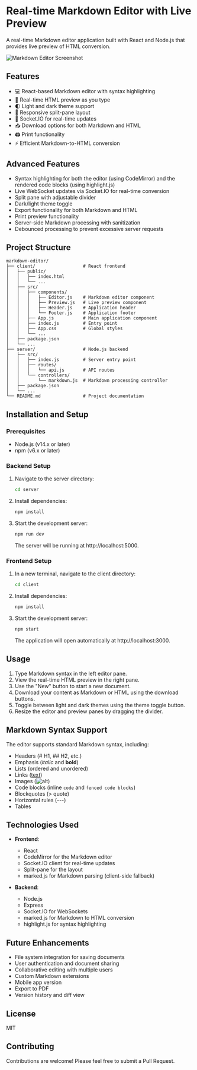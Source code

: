 # Real-time Markdown Editor with Live Preview

A real-time Markdown editor application built with React and Node.js that provides live preview of HTML conversion.

![Markdown Editor Screenshot](https://via.placeholder.com/800x400?text=Markdown+Editor+Screenshot)

## Features

- 💻 React-based Markdown editor with syntax highlighting
- 🔄 Real-time HTML preview as you type
- 🌓 Light and dark theme support
- 📱 Responsive split-pane layout
- 🔌 Socket.IO for real-time updates
- 📥 Download options for both Markdown and HTML
- 🖨️ Print functionality
- ⚡ Efficient Markdown-to-HTML conversion

## Advanced Features

- Syntax highlighting for both the editor (using CodeMirror) and the rendered code blocks (using highlight.js)
- Live WebSocket updates via Socket.IO for real-time conversion
- Split pane with adjustable divider
- Dark/light theme toggle
- Export functionality for both Markdown and HTML
- Print preview functionality
- Server-side Markdown processing with sanitization
- Debounced processing to prevent excessive server requests

## Project Structure

```
markdown-editor/
├── client/                  # React frontend
│   ├── public/
│   │   ├── index.html
│   │   └── ...
│   ├── src/
│   │   ├── components/
│   │   │   ├── Editor.js    # Markdown editor component
│   │   │   ├── Preview.js   # Live preview component
│   │   │   ├── Header.js    # Application header
│   │   │   └── Footer.js    # Application footer
│   │   ├── App.js           # Main application component
│   │   ├── index.js         # Entry point
│   │   ├── App.css          # Global styles
│   │   └── ...
│   ├── package.json
│   └── ...
├── server/                  # Node.js backend
│   ├── src/
│   │   ├── index.js         # Server entry point
│   │   ├── routes/
│   │   │   └── api.js       # API routes
│   │   └── controllers/
│   │       └── markdown.js  # Markdown processing controller
│   ├── package.json
│   └── ...
└── README.md                # Project documentation
```

## Installation and Setup

### Prerequisites

- Node.js (v14.x or later)
- npm (v6.x or later)

### Backend Setup

1. Navigate to the server directory:
   ```bash
   cd server
   ```

2. Install dependencies:
   ```bash
   npm install
   ```

3. Start the development server:
   ```bash
   npm run dev
   ```

   The server will be running at http://localhost:5000.

### Frontend Setup

1. In a new terminal, navigate to the client directory:
   ```bash
   cd client
   ```

2. Install dependencies:
   ```bash
   npm install
   ```

3. Start the development server:
   ```bash
   npm start
   ```

   The application will open automatically at http://localhost:3000.

## Usage

1. Type Markdown syntax in the left editor pane.
2. View the real-time HTML preview in the right pane.
3. Use the "New" button to start a new document.
4. Download your content as Markdown or HTML using the download buttons.
5. Toggle between light and dark themes using the theme toggle button.
6. Resize the editor and preview panes by dragging the divider.

## Markdown Syntax Support

The editor supports standard Markdown syntax, including:

- Headers (# H1, ## H2, etc.)
- Emphasis (*italic* and **bold**)
- Lists (ordered and unordered)
- Links ([text](url))
- Images (![alt](url))
- Code blocks (inline `code` and ```fenced code blocks```)
- Blockquotes (> quote)
- Horizontal rules (---)
- Tables

## Technologies Used

- **Frontend**:
  - React
  - CodeMirror for the Markdown editor
  - Socket.IO client for real-time updates
  - Split-pane for the layout
  - marked.js for Markdown parsing (client-side fallback)

- **Backend**:
  - Node.js
  - Express
  - Socket.IO for WebSockets
  - marked.js for Markdown to HTML conversion
  - highlight.js for syntax highlighting

## Future Enhancements

- File system integration for saving documents
- User authentication and document sharing
- Collaborative editing with multiple users
- Custom Markdown extensions
- Mobile app version
- Export to PDF
- Version history and diff view

## License

MIT

## Contributing

Contributions are welcome! Please feel free to submit a Pull Request.